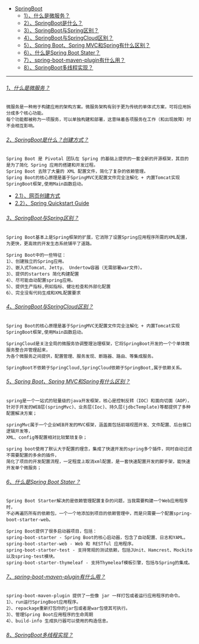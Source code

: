 * [SpringBoot]()
    - [1）、什么是微服务？]()
    - [2）、SpringBoot是什么？]()
    - [3）、SpringBoot与Spring区别？]()
    - [4）、SpringBoot与SpringCloud区别？]()
    - [5）、Spring Boot、Spring MVC和Spring有什么区别？]()
    - [6）、什么是Spring Boot Stater？]()
    - [7）、spring-boot-maven-plugin有什么用？]()
    - [8）、SpringBoot多线程实现？]()

---
###### [1、什么是微服务？]()
    微服务是一种用于构建应用的架构方案。微服务架构有别于更为传统的单体式方案，可将应用拆分成多个核心功能。
    每个功能都被称为一项服务，可以单独构建和部署，这意味着各项服务在工作（和出现故障）时不会相互影响。

###### [2、SpringBoot是什么？创建方式？]()
    Spring Boot 是 Pivotal 团队在 Spring 的基础上提供的一套全新的开源框架，其目的是为了简化 Spring 应用的搭建和开发过程。
    Spring Boot 去除了大量的 XML 配置文件，简化了复杂的依赖管理。    
    Spring Boot的核心原理是基于SpringMVC无配置文件完全注解化 + 内置Tomcat实现SpringBoot框架,使用Main函数启动。
* [2.1）、网页创建方式](https://start.spring.io/) 
* [2.2）、Spring Quickstart Guide](https://spring.io/quickstart)   

###### [3、SpringBoot与Spring区别？]()
    Spring Boot基本上是Spring框架的扩展，它消除了设置Spring应用程序所需的XML配置，
    为更快，更高效的开发生态系统铺平了道路。
    
    Spring Boot中的一些特征：
    1）、创建独立的Spring应用。
    2）、嵌入式Tomcat、Jetty、 Undertow容器（无需部署war文件）。
    3）、提供的starters 简化构建配置
    4）、尽可能自动配置spring应用。
    5）、提供生产指标,例如指标、健壮检查和外部化配置
    6）、完全没有代码生成和XML配置要求

###### [4、SpringBoot与SpringCloud区别？]()
    Spring Boot的核心原理是基于SpringMVC无配置文件完全注解化 + 内置Tomcat实现SpringBoot框架,使用Main函数启动。

    SpringCloud是关注全局的微服务协调整理治理框架，它将SpringBoot开发的一个个单体微服务整合并管理起来，
    为各个微服务之间提供，配置管理、服务发现、断路器、路由、等集成服务。
    
    SpringBoot不依赖于SpringCloud,SpringCloud依赖于SpringBoot,属于依赖关系。

###### [5、Spring Boot、Spring MVC和Spring有什么区别？]()
    spring是一个一站式的轻量级的java开发框架，核心是控制反转（IOC）和面向切面（AOP），
    针对于开发的WEB层(springMvc)、业务层(Ioc)、持久层(jdbcTemplate)等都提供了多种配置解决方案；
    
    springMvc属于一个企业WEB开发的MVC框架，涵盖面包括前端视图开发、文件配置、后台接口逻辑开发等，
    XML、config等配置相对比较繁琐复杂；
    
    spring boot使用了默认大于配置的理念，集成了快速开发的spring多个插件，同时自动过滤不需要配置的多余的插件，
    简化了项目的开发配置流程，一定程度上取消xml配置，是一套快速配置开发的脚手架，能快速开发单个微服务；

###### [6、什么是Spring Boot Stater？]()
    Spring Boot Starter解决的是依赖管理配置复杂的问题，当我需要构建一个Web应用程序时，
    不必再遍历所有的依赖包，一个一个地添加到项目的依赖管理中，而是只需要一个配置spring-boot-starter-web。
    
    Spring Boot提供了很多启动器项目，包括：
    spring-boot-starter - Spring Boot的核心启动器，包含了自动配置、日志和YAML。
    spring-boot-starter-web - Web 和 RESTful 应用程序。
    spring-boot-starter-test - 支持常规的测试依赖，包括JUnit、Hamcrest、Mockito以及spring-test模块。
    spring-boot-starter-thymeleaf - 支持Thymeleaf模板引擎，包括与Spring的集成。

###### [7、spring-boot-maven-plugin有什么用？]()
    spring-boot-maven-plugin 提供了一些像 jar 一样打包或者运行应用程序的命令。
    1）、run运行SpringBoot应用程序。
    2）、repackage重新打包你的jar包或者是war包使其可执行。
    3）、管理Spring Boot应用程序的生命周期
    4）、build-info 生成执行器可以使用的构造信息。

###### [8、SpringBoot多线程实现？]()

